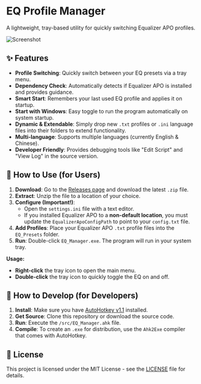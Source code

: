 # EQ Profile Manager

A lightweight, tray-based utility for quickly switching Equalizer APO profiles.

![Screenshot](https://i.imgur.com/your-screenshot-url.png) <!-- 强烈建议您截一张图并替换此链接 -->

## ✨ Features

- **Profile Switching**: Quickly switch between your EQ presets via a tray menu.
- **Dependency Check**: Automatically detects if Equalizer APO is installed and provides guidance.
- **Smart Start**: Remembers your last used EQ profile and applies it on startup.
- **Start with Windows**: Easy toggle to run the program automatically on system startup.
- **Dynamic & Extendable**: Simply drop new `.txt` profiles or `.ini` language files into their folders to extend functionality.
- **Multi-language**: Supports multiple languages (currently English & Chinese).
- **Developer Friendly**: Provides debugging tools like "Edit Script" and "View Log" in the source version.

## 🚀 How to Use (for Users)

1.  **Download**: Go to the [Releases page](https://github.com/your-username/your-repo-name/releases) and download the latest `.zip` file.
2.  **Extract**: Unzip the file to a location of your choice.
3.  **Configure (Important!)**:
    - Open the `settings.ini` file with a text editor.
    - If you installed Equalizer APO to a **non-default location**, you must update the `EqualizerApoConfigPath` to point to your `config.txt` file.
4.  **Add Profiles**: Place your Equalizer APO `.txt` profile files into the `EQ_Presets` folder.
5.  **Run**: Double-click `EQ_Manager.exe`. The program will run in your system tray.

**Usage:**

- **Right-click** the tray icon to open the main menu.
- **Double-click** the tray icon to quickly toggle the EQ on and off.

## 🔧 How to Develop (for Developers)

1.  **Install**: Make sure you have [AutoHotkey v1.1](https://www.autohotkey.com/) installed.
2.  **Get Source**: Clone this repository or download the source code.
3.  **Run**: Execute the `/src/EQ_Manager.ahk` file.
4.  **Compile**: To create an `.exe` for distribution, use the `Ahk2Exe` compiler that comes with AutoHotkey.

## 📜 License

This project is licensed under the MIT License - see the [LICENSE](LICENSE) file for details.
